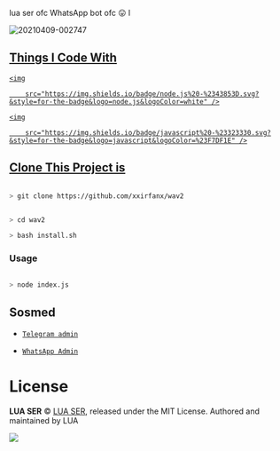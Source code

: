 lua ser ofc
WhatsApp bot ofc 😛
l<p align="center">

<img src="https://i.ibb.co/ts5vdNw/20210409-002747.jpg" alt="20210409-002747" border="0">

</p>

<p align="center">

<a href="https://github.com/xxirfanx">

</p>

  

## Things I Code With

<p>

    <img

        src="https://img.shields.io/badge/node.js%20-%2343853D.svg?&style=for-the-badge&logo=node.js&logoColor=white" />

    <img

        src="https://img.shields.io/badge/javascript%20-%23323330.svg?&style=for-the-badge&logo=javascript&logoColor=%23F7DF1E" />

## Clone This Project is

```bash

> git clone https://github.com/xxirfanx/wav2

```

```bash

> cd wav2

> bash install.sh

```

### Usage

```bash

> node index.js

```





## Sosmed

* [`Telegram admin`](https://t.me/LAU_BRO)

* [`WhatsApp Admin`](http://wa.me/919048417849)

# License

**LUA SER** © [LUA SER](https://github.com/xxirfanx), released under the MIT License. Authored and maintained by LUA

<p align="center">

  <a href="https://app.fossa.com/projects/git%2Bgithub.com%2Fxxirfanx%2Fwav2?ref=badge_large"><img src="https://app.fossa.com/api/projects/git%2Bgithub.com%2Fxxirfanx%2Fwav2.svg?type=large" />

</p>
